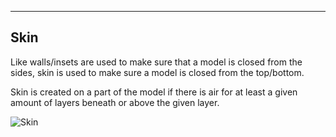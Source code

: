 ---
## Skin
Like walls/insets are used to make sure that a model is closed from the sides, skin is used to make sure a model is closed from the top/bottom.

Skin is created on a part of the model if there is air for at least a given amount of layers beneath or above the given layer.

![Skin](TODO_CREATE_PIC)
